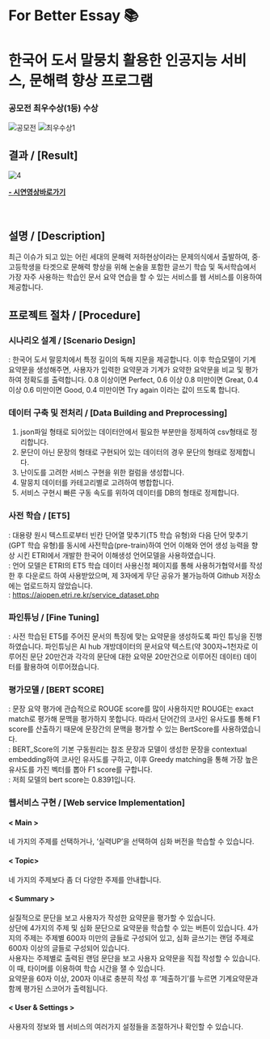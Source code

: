 # For Better Essay :books:
#  한국어 도서 말뭉치 활용한 인공지능 서비스, 문해력 향상 프로그램 
   
### 공모전 최우수상(1등) 수상

![공모전](https://user-images.githubusercontent.com/92708600/150311483-d6026347-6c67-458c-a7bb-aaf4fda0eeb9.jpg)
![최우수상1](https://user-images.githubusercontent.com/92708600/150310714-e6863c95-3bb7-429b-a4a5-5eb9e25385c5.jpg)
 

## 결과 / [Result] 


![4](https://user-images.githubusercontent.com/86215536/145538415-cb151969-21a8-4b71-a299-c824e3f3cd62.jpg)


[<strong> - 시연영상바로가기 </strong>](https://github.com/O-per/cakd3_Project3/blob/main/_video.md)




 <br>

## 설명 / [Description]


최근 이슈가 되고 있는 어린 세대의 문해력 저하현상이라는 문제의식에서 출발하여, 중·고등학생을 타겟으로 문해력 향상을 위해 논술을 포함한 글쓰기 학습 및 독서학습에서 가장 자주 사용하는 학습인 문서 요약 연습을 할 수 있는 서비스를 웹 서비스를 이용하여 제공합니다.   



## 프로젝트 절차 / [Procedure]


### 시나리오 설계 / [Scenario Design]
: 한국어 도서 말뭉치에서 특정 길이의 독해 지문을 제공합니다. 이후 학습모델이 기계 요약문을 생성해주면, 사용자가 입력한 요약문과 기계가 요약한 요악문을 비교 및 평가하여 정확도를 출력합니다. 
0.8 이상이면 Perfect, 0.6 이상 0.8 미만이면 Great, 0.4 이상 0.6 미만이면 Good, 0.4 미만이면 Try again 이라는 값이 뜨도록 합니다.

### 데이터 구축 및 전처리 / [Data Building and Preprocessing]
   1. json파일 형태로 되어있는 데이터안에서 필요한 부분만을 정제하여 csv형태로 정리합니다. 
   2. 문단이 아닌 문장의 형태로 구현되어 있는 데이터의 경우 문단의 형태로 정제합니다.
   3. 난이도를 고려한 서비스 구현을 위한 컬럼을 생성합니다. 
   4. 말뭉치 데이터를 카테고리별로 고려하여 병합합니다.
   5. 서비스 구현시 빠른 구동 속도를 위하여 데이터를 DB의 형태로 정제합니다.

### 사전 학습 / [ET5]
: 대용량 원시 텍스트로부터 빈칸 단어열 맞추기(T5 학습 유형)와 다음 단어 맞추기(GPT 학습 유형)를 동시에 사전학습(pre-train)하여 언어 이해와 언어 생성 능력을 향상 시킨 ETRI에서 개발한 한국어 이해생성 언어모델을 사용하였습니다.   
: 언어 모델은 ETRI의 ET5 학습 데이터 사용신청 페이지를 통해 사용허가협약서를 작성한 후 다운로드 하여 사용받았으며, 제 3자에게 무단 공유가 불가능하여 Github 저장소에는 업로드하지 않았습니다.   
: https://aiopen.etri.re.kr/service_dataset.php

### 파인튜닝 / [Fine Tuning]
: 사전 학습된 ET5를 주어진 문서의 특징에 맞는 요약문을 생성하도록 파인 튜닝을 진행하였습니다. 파인튜닝은 AI hub 개방데이터의 문서요약 텍스트(약 300자~1천자로 이루어진 문단 20만건과 각각의 문단에 대한 요약문 20만건으로 이루어진 데이터) 데이터를 활용하여 이루어졌습니다.

### 평가모델 / [BERT SCORE]
: 문장 요약 평가에 관습적으로 ROUGE score를 많이 사용하지만 ROUGE는 exact match로 평가해 문맥을 평가하지 못합니다. 따라서 단어간의 코사인 유사도를 통해 F1 score를 산출하기 때문에 문장간의 문맥을 평가할 수 있는 BertScore를 사용하였습니다.   
: BERT_Score의 기본 구동원리는 참조 문장과 모델이 생성한 문장을 contextual embedding하여 코사인 유사도를 구하고, 이후 Greedy matching을 통해 가장 높은 유사도를 가진 벡터를 뽑아 F1 score를 구합니다.   
: 저희 모델의 bert score는 0.8391입니다.   

### 웹서비스 구현 / [Web service Implementation]
   #### < Main >   
   네 가지의 주제를 선택하거나, ‘실력UP’을 선택하여 심화 버전을 학습할 수 있습니다.    
   #### < Topic>    
   네 가지의 주제보다 좀 더 다양한 주제를 안내합니다.    
   #### < Summary >   
   실질적으로 문단을 보고 사용자가 작성한 요약문을 평가할 수 있습니다.   
   상단에 4가지의 주제 및 심화 문단으로 요약문을 학습할 수 있는 버튼이 있습니다. 4가지의 주제는 주제별 600자 미만의 글들로 구성되어 있고, 심화 글쓰기는 랜덤 주제로 600자 이상의 글들로 구성되어 있습니다.    
   사용자는 주제별로 출력된 랜덤 문단을 보고 사용자 요약문을 직접 작성할 수 있습니다. 이 때, 타이머를 이용하여 학습 시간을 잴 수 있습니다.    
   요약문을 60자 이상, 200자 이내로 충분히 작성 후 ‘제출하기’를 누르면 기계요약문과 함께 평가된 스코어가 출력됩니다.   
   #### < User & Settings >   
   사용자의 정보와 웹 서비스의 여러가지 설정들을 조절하거나 확인할 수 있습니다.   


